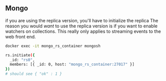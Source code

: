 ## Mongo

if you are using the replica version, you'll have to initialize the replica
The reason you would _want_ to use the replica version is if you want to enable watchers on collections.
This really only applies to streaming events to the web front end.

```sh
docker exec -it mongo_rs_container mongosh

rs.initiate({
  _id: "rs0",
  members: [{ _id: 0, host: "mongo_rs_container:27017" }]
})
# should see { "ok" : 1 }
```
